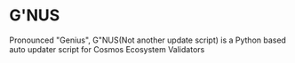 # G'NUS
 Pronounced "Genius", G"NUS(Not another update script) is a Python based auto updater script for Cosmos Ecosystem Validators
